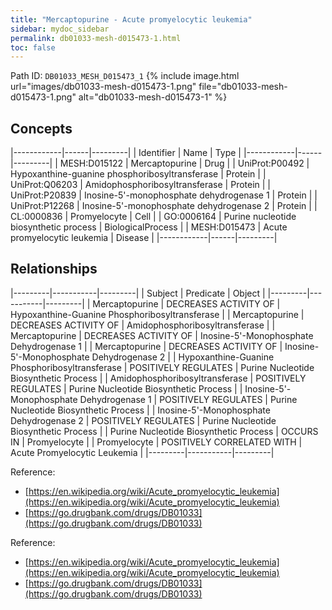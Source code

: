 ```yaml
---
title: "Mercaptopurine - Acute promyelocytic leukemia"
sidebar: mydoc_sidebar
permalink: db01033-mesh-d015473-1.html
toc: false 
---
```



Path ID: `DB01033_MESH_D015473_1`
{% include image.html url="images/db01033-mesh-d015473-1.png" file="db01033-mesh-d015473-1.png" alt="db01033-mesh-d015473-1" %}

## Concepts

|------------|------|---------|
| Identifier | Name | Type    |
|------------|------|---------|
| MESH:D015122 | Mercaptopurine | Drug |
| UniProt:P00492 | Hypoxanthine-guanine phosphoribosyltransferase | Protein |
| UniProt:Q06203 | Amidophosphoribosyltransferase | Protein |
| UniProt:P20839 | Inosine-5'-monophosphate dehydrogenase 1 | Protein |
| UniProt:P12268 | Inosine-5'-monophosphate dehydrogenase 2 | Protein |
| CL:0000836 | Promyelocyte | Cell |
| GO:0006164 | Purine nucleotide biosynthetic process | BiologicalProcess |
| MESH:D015473 | Acute promyelocytic leukemia | Disease |
|------------|------|---------|

## Relationships

|---------|-----------|---------|
| Subject | Predicate | Object  |
|---------|-----------|---------|
| Mercaptopurine | DECREASES ACTIVITY OF | Hypoxanthine-Guanine Phosphoribosyltransferase |
| Mercaptopurine | DECREASES ACTIVITY OF | Amidophosphoribosyltransferase |
| Mercaptopurine | DECREASES ACTIVITY OF | Inosine-5'-Monophosphate Dehydrogenase 1 |
| Mercaptopurine | DECREASES ACTIVITY OF | Inosine-5'-Monophosphate Dehydrogenase 2 |
| Hypoxanthine-Guanine Phosphoribosyltransferase | POSITIVELY REGULATES | Purine Nucleotide Biosynthetic Process |
| Amidophosphoribosyltransferase | POSITIVELY REGULATES | Purine Nucleotide Biosynthetic Process |
| Inosine-5'-Monophosphate Dehydrogenase 1 | POSITIVELY REGULATES | Purine Nucleotide Biosynthetic Process |
| Inosine-5'-Monophosphate Dehydrogenase 2 | POSITIVELY REGULATES | Purine Nucleotide Biosynthetic Process |
| Purine Nucleotide Biosynthetic Process | OCCURS IN | Promyelocyte |
| Promyelocyte | POSITIVELY CORRELATED WITH | Acute Promyelocytic Leukemia |
|---------|-----------|---------|

Reference: 
  - [https://en.wikipedia.org/wiki/Acute_promyelocytic_leukemia](https://en.wikipedia.org/wiki/Acute_promyelocytic_leukemia)
  - [https://go.drugbank.com/drugs/DB01033](https://go.drugbank.com/drugs/DB01033)

Reference: 
  - [https://en.wikipedia.org/wiki/Acute_promyelocytic_leukemia](https://en.wikipedia.org/wiki/Acute_promyelocytic_leukemia)
  - [https://go.drugbank.com/drugs/DB01033](https://go.drugbank.com/drugs/DB01033)
